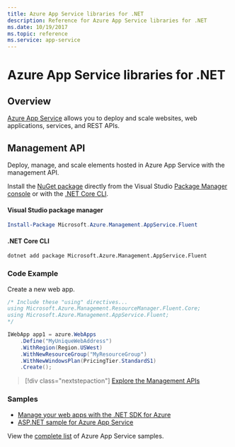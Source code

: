 ```yaml
---
title: Azure App Service libraries for .NET
description: Reference for Azure App Service libraries for .NET
ms.date: 10/19/2017
ms.topic: reference
ms.service: app-service
---
```


# Azure App Service libraries for .NET

## Overview

[Azure App Service](/azure/app-service/app-service-value-prop-what-is) allows you to deploy and scale websites, web applications, services, and REST APIs.

## Management API

Deploy, manage, and scale elements hosted in Azure App Service with the management API.

Install the [NuGet package](https://www.nuget.org/packages/Microsoft.Azure.Management.AppService.Fluent) directly from the Visual Studio [Package Manager console][PackageManager] or with the [.NET Core CLI][DotNetCLI].


#### Visual Studio package manager

```powershell
Install-Package Microsoft.Azure.Management.AppService.Fluent
```

#### .NET Core CLI

```dotnetcli
dotnet add package Microsoft.Azure.Management.AppService.Fluent
```

### Code Example

Create a new web app.

```csharp
/* Include these "using" directives...
using Microsoft.Azure.Management.ResourceManager.Fluent.Core;
using Microsoft.Azure.Management.AppService.Fluent;
*/

IWebApp app1 = azure.WebApps
    .Define("MyUniqueWebAddress")
    .WithRegion(Region.USWest)
    .WithNewResourceGroup("MyResourceGroup")
    .WithNewWindowsPlan(PricingTier.StandardS1)
    .Create();
```

> [!div class="nextstepaction"]
> [Explore the Management APIs](/dotnet/api/overview/azure/appservice/management)

### Samples

* [Manage your web apps with the .NET SDK for Azure](https://azure.microsoft.com/resources/samples/app-service-web-dotnet-manage/)
* [ASP.NET sample for Azure App Service](https://azure.microsoft.com/resources/samples/app-service-web-dotnet-get-started/)

View the [complete list](https://azure.microsoft.com/resources/samples/?platform=dotnet&term=app%20service) of Azure App Service samples.

[PackageManager]: https://docs.microsoft.com/nuget/tools/package-manager-console
[DotNetCLI]: https://docs.microsoft.com/dotnet/core/tools/dotnet-add-package